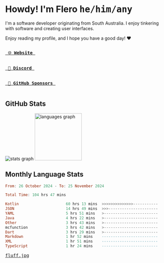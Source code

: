 # Howdy! I'm Flero <kbd>he/him/any</kbd>

I'm a software developer originating from South Australia. I enjoy tinkering with software and creating user interfaces.

Enjoy reading my profile, and I hope you have a good day! :heart:

<a href="https://flero.dev/">
    <kbd>
        <br>
        &nbsp;🌐 <strong>Website</strong>&nbsp;
        <br>
        <br>
    </kbd>
</a>

<a href="https://discord.com/users/1059375676769189938">
    <kbd>
        <br>
        &nbsp;💬 <strong>Discord</strong>&nbsp;
        <br>
        <br>
    </kbd>
</a>

<a href="https://github.com/sponsors/flerouwu">
    <kbd>
        <br>
        &nbsp;🩷 <strong>GitHub Sponsors</strong>&nbsp;
        <br>
        <br>
    </kbd>
</a>

## GitHub Stats
<!-- <p> allows it to be shown side-by-side -->
<div>
  <img src="https://github-readme-stats.vercel.app/api?hide_title=true&hide_rank=false&show_icons=true&include_all_commits=true&count_private=true&disable_animations=true&theme=github_dark&locale=en&hide_border=true&username=flerouwu" alt="stats graph"  />
  <img src="https://github-readme-stats.vercel.app/api/top-langs?locale=en&hide_title=false&langs_count=5&theme=github_dark&hide_border=true&username=flerouwu&layout=compact" alt="languages graph" height="150"  />
</div>

## Monthly Language Stats

<!--START_SECTION:waka-->

```haskell
From: 26 October 2024 - To: 25 November 2024

Total Time: 104 hrs 47 mins

Kotlin                     60 hrs 13 mins  >>>>>>>>>>>>>>-----------   55.50 %
JSON                       14 hrs 49 mins  >>>----------------------   13.66 %
YAML                       5 hrs 51 mins   >------------------------   05.40 %
Java                       4 hrs 22 mins   >------------------------   04.03 %
Other                      3 hrs 43 mins   >------------------------   03.44 %
mcfunction                 3 hrs 42 mins   >------------------------   03.41 %
Dart                       3 hrs 29 mins   >------------------------   03.22 %
Markdown                   1 hr 52 mins    -------------------------   01.72 %
XML                        1 hr 51 mins    -------------------------   01.71 %
TypeScript                 1 hr 24 mins    -------------------------   01.29 %
```

<!--END_SECTION:waka-->

<a href="https://raw.githubusercontent.com/flerouwu/flerouwu/main/fluff.jpg">
  <kbd>fluff.jpg</kbd>
</a>
